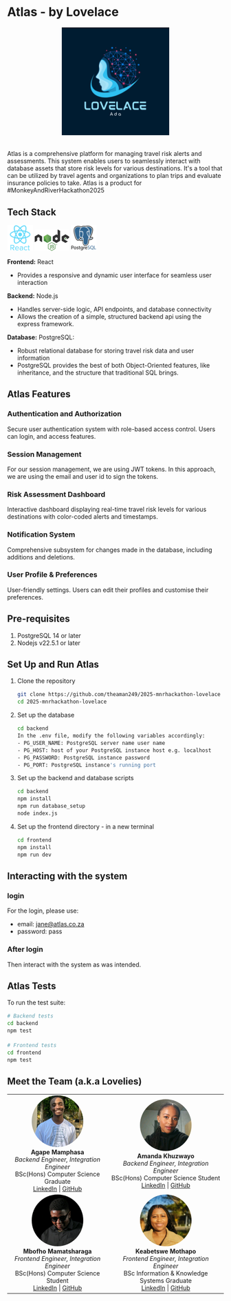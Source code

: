# Atlas - by Lovelace

<div align="center">
  <img src="img/lovelace.jpg" width="250"><br><br>
</div>

Atlas is a comprehensive platform for managing travel risk alerts and assessments. This system enables users to seamlessly interact with database assets that store risk levels for various destinations. It's a tool that can be utilized by travel agents and organizations to plan trips and evaluate insurance policies to take. Atlas is a product for #MonkeyAndRiverHackathon2025

## Tech Stack

<img src="img/react-512.webp" width="60">   <img src="img/Node.js_logo.svg" width="80">   <img src="img/postgresql.png" width="60">

**Frontend:** React 
  - Provides a responsive and dynamic user interface for seamless user interaction

**Backend:** Node.js
  - Handles server-side logic, API endpoints, and database connectivity
  - Allows the creation of a simple, structured backend api using the express framework.

**Database:** PostgreSQL:
  - Robust relational database for storing travel risk data and user information
  - PostgreSQL provides the best of both Object-Oriented features, like inheritance, and the structure that traditional SQL brings.

## Atlas Features

### Authentication and Authorization
Secure user authentication system with role-based access control. Users can login, and access features. 

### Session Management
For our session management, we are using JWT tokens. In this approach, we are using the email and user id to sign the tokens.

### Risk Assessment Dashboard
Interactive dashboard displaying real-time travel risk levels for various destinations with color-coded alerts and timestamps.

### Notification System
Comprehensive subsystem for changes made in the database, including additions and deletions.

### User Profile & Preferences
User-friendly settings. Users can edit their profiles and customise their preferences.

## Pre-requisites

1. PostgreSQL 14 or later
2. Nodejs v22.5.1 or later

## Set Up and Run Atlas

1. Clone the repository

    ```bash
    git clone https://github.com/theaman249/2025-mnrhackathon-lovelace
    cd 2025-mnrhackathon-lovelace
    ```
2. Set up the database

    ```bash
    cd backend
    In the .env file, modify the following variables accordingly:
    - PG_USER_NAME: PostgreSQL server name user name
    - PG_HOST: host of your PostgreSQL instance host e.g. localhost
    - PG_PASSWORD: PostgreSQL instance password
    - PG_PORT: PostgreSQL instance's running port
    ```

3. Set up the backend and database scripts

    ```bash
    cd backend
    npm install
    npm run database_setup 
    node index.js
    ```

4. Set up the frontend directory - in a new terminal

    ```bash
    cd frontend
    npm install
    npm run dev 
    ```

## Interacting with the system

### login

For the login, please use:
 - email: jane@atlas.co.za
 - password: pass

### After login
Then interact with the system as was intended.


## Atlas Tests

To run the test suite:

```bash
# Backend tests
cd backend
npm test

# Frontend tests
cd frontend
npm test
```

## Meet the Team (a.k.a Lovelies)

| | |
|:---:|:---:|
| <img src="img/Agape.jpeg" width="120" style="border-radius: 50%"><br>**Agape Mamphasa**<br>*Backend Engineer, Integration Engineer*<br>BSc(Hons) Computer Science Graduate<br>[LinkedIn](https://www.linkedin.com/in/agape-mamphasa-92022a2a9/) \| [GitHub](https://github.com/theaman249) | <img src="img/amanda.jfif" width="120" style="border-radius: 50%"><br>**Amanda Khuzwayo**<br>*Backend Engineer, Integration Engineer*<br>BSc(Hons) Computer Science Student<br>[LinkedIn](https://www.linkedin.com/in/amanda-khuzwayo-894130135/) \| [GitHub](https://github.com/Amanda9805) |
| <img src="img/mbofho.jfif" width="120" style="border-radius: 50%"><br>**Mbofho Mamatsharaga**<br>*Frontend Engineer, Integration Engineer*<br>BSc(Hons) Computer Science Student<br>[LinkedIn](https://www.linkedin.com/in/mbofho-mamatsharaga-54992823b/) \| [GitHub](https://github.com/TheStoryOfChampion) | <img src="img/kea.jpg" width="120" style="border-radius: 50%"><br>**Keabetswe Mothapo**<br>*Frontend Engineer, Integration Engineer*<br>BSc Information & Knowledge Systems Graduate<br>[LinkedIn](https://www.linkedin.com/in/keabetswe-mothapo/) \| [GitHub](https://github.com/keamothapo) |
